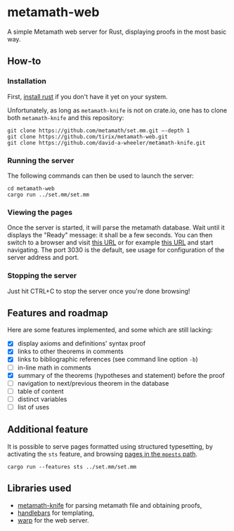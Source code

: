 # metamath-web
A simple Metamath web server for Rust, displaying proofs in the most basic way.

## How-to
### Installation
First, [install rust](https://www.rust-lang.org/tools/install) if you don't have it yet on your system.

Unfortunately, as long as `metamath-knife` is not on crate.io, one has to clone both `metamath-knife` and this repository:
```
git clone https://github.com/metamath/set.mm.git –-depth 1
git clone https://github.com/tirix/metamath-web.git
git clone https://github.com/david-a-wheeler/metamath-knife.git
```
### Running the server
The following commands can then be used to launch the server:
```
cd metamath-web
cargo run ../set.mm/set.mm
```
### Viewing the pages
Once the server is started, it will parse the metamath database. Wait until it displays the "Ready" message: it shall be a few seconds. You can then switch to a browser and visit [this URL](http://localhost:3030/mpeascii/mmset.raw.html) or for example [this URL](http://localhost:3030/mpeascii/o2p2e4) and start navigating. The port 3030 is the default, see usage for configuration of the server address and port.

### Stopping the server
Just hit CTRL+C to stop the server once you're done browsing!

## Features and roadmap

Here are some features implemented, and some which are still lacking:

- [x] display axioms and definitions' syntax proof
- [x] links to other theorems in comments
- [x] links to bibliographic references (see command line option `-b`)
- [ ] in-line math in comments
- [x] summary of the theorems (hypotheses and statement) before the proof
- [ ] navigation to next/previous theorem in the database
- [ ] table of content
- [ ] distinct variables
- [ ] list of uses

## Additional feature

It is possible to serve pages formatted using structured typesetting, by activating the `sts` feature, and browsing [pages in the `mpests` path](http://localhost:3030/mpests/hgt749d).
```
cargo run --features sts ../set.mm/set.mm
```

## Libraries used

* [metamath-knife](https://github.com/david-a-wheeler/metamath-knife) for parsing metamath file and obtaining proofs,
* [handlebars](https://github.com/sunng87/handlebars-rust) for templating,
* [warp](https://github.com/seanmonstar/warp) for the web server.
